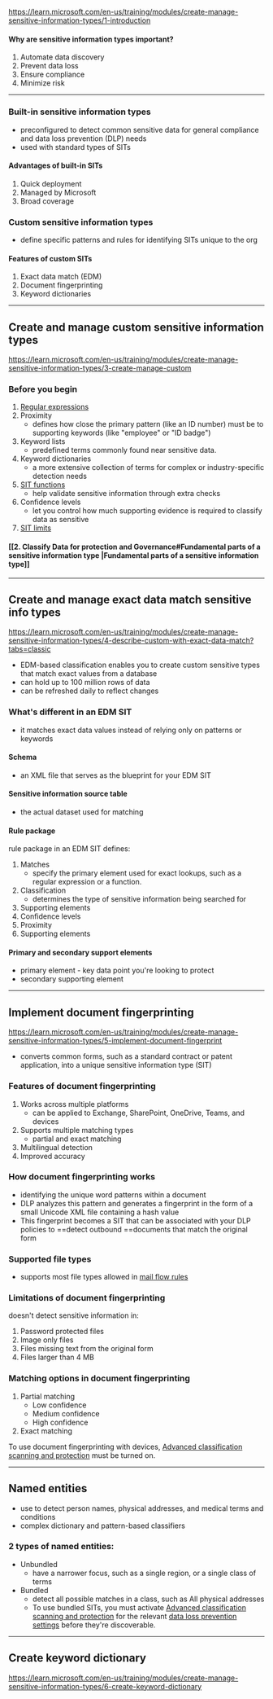 https://learn.microsoft.com/en-us/training/modules/create-manage-sensitive-information-types/1-introduction

#### Why are sensitive information types important?
1. Automate data discovery
2. Prevent data loss
3. Ensure compliance
4. Minimize risk
---
### Built-in sensitive information types
- preconfigured to detect common sensitive data for general compliance and data loss prevention (DLP) needs
- used with standard types of SITs

#### Advantages of built-in SITs
1. Quick deployment
2. Managed by Microsoft
3. Broad coverage

### Custom sensitive information types
- define specific patterns and rules for identifying SITs unique to the org

#### Features of custom SITs
1. Exact data match (EDM)
2. Document fingerprinting
3. Keyword dictionaries

----
## Create and manage custom sensitive information types
https://learn.microsoft.com/en-us/training/modules/create-manage-sensitive-information-types/3-create-manage-custom

### Before you begin
1. [Regular expressions](https://www.boost.org/doc/libs/1_68_0/libs/regex/doc/html/)
2. Proximity 
	- defines how close the primary pattern (like an ID number) must be to supporting keywords (like "employee" or "ID badge")
3. Keyword lists
	- predefined terms commonly found near sensitive data.
4. Keyword dictionaries
	- a more extensive collection of terms for complex or industry-specific detection needs
5. [SIT functions](https://learn.microsoft.com/en-us/purview/sit-functions)
	- help validate sensitive information through extra checks
6. Confidence levels
	- let you control how much supporting evidence is required to classify data as sensitive
7. [SIT limits](https://learn.microsoft.com/en-us/purview/sit-limits)

#### [[2. Classify Data for protection and Governance#Fundamental parts of a sensitive information type |Fundamental parts of a sensitive information type]]

---
## Create and manage exact data match sensitive info types
https://learn.microsoft.com/en-us/training/modules/create-manage-sensitive-information-types/4-describe-custom-with-exact-data-match?tabs=classic

- EDM-based classification enables you to create custom sensitive types that match exact values from a database
- can hold up to 100 million rows of data
- can be refreshed daily to reflect changes

### What's different in an EDM SIT
-  it matches exact data values instead of relying only on patterns or keywords

#### Schema
- an XML file that serves as the blueprint for your EDM SIT
#### Sensitive information source table
* the actual dataset used for matching
#### Rule package
rule package in an EDM SIT defines:
1. Matches 
	- specify the primary element used for exact lookups, such as a regular expression or a function.
2. Classification 
	- determines the type of sensitive information being searched for
3. Supporting elements
4. Confidence levels
5. Proximity 
6. Supporting elements

#### Primary and secondary support elements

- primary element - key data point you're looking to protect
- secondary supporting element
---
## Implement document fingerprinting
https://learn.microsoft.com/en-us/training/modules/create-manage-sensitive-information-types/5-implement-document-fingerprint

- converts common forms, such as a standard contract or patent application, into a unique sensitive information type (SIT)

### Features of document fingerprinting

1. Works across multiple platforms 
	- can be applied to Exchange, SharePoint, OneDrive, Teams, and devices
2. Supports multiple matching types
	- partial and exact matching
3. Multilingual detection
4. Improved accuracy

### How document fingerprinting works

- identifying the unique word patterns within a document
- DLP analyzes this pattern and generates a fingerprint in the form of a small Unicode XML file containing a hash value
- This fingerprint becomes a SIT that can be associated with your DLP policies to ==detect outbound ==documents that match the original form

### Supported file types
- supports most file types allowed in [mail flow rules](https://learn.microsoft.com/en-us/exchange/security-and-compliance/mail-flow-rules/inspect-message-attachments#supported-file-types-for-mail-flow-rule-content-inspection?azure-portal=true)

### Limitations of document fingerprinting

doesn't detect sensitive information in:
1. Password protected files
2. Image only files
3. Files missing text from the original form
4. Files larger than 4 MB

### Matching options in document fingerprinting

1. Partial matching
	- Low confidence
	- Medium confidence
	- High confidence
2. Exact matching

To use document fingerprinting with devices, [Advanced classification scanning and protection](https://learn.microsoft.com/en-us/purview/dlp-configure-endpoint-settings#advanced-classification-scanning-and-protection?azure-portal=true) must be turned on.

----

## Named entities

- use to detect person names, physical addresses, and medical terms and conditions
- complex dictionary and pattern-based classifiers

### 2 types of named entities:

- Unbundled
	- have a narrower focus, such as a single region, or a single class of terms
- Bundled
	- detect all possible matches in a class, such as All physical addresses
	- To use bundled SITs, you must activate [Advanced classification scanning and protection](https://learn.microsoft.com/en-us/purview/dlp-configure-endpoint-settings#advanced-classification-scanning-and-protection) for the relevant [data loss prevention settings](https://learn.microsoft.com/en-us/purview/dlp-configure-endpoint-settings) before they're discoverable.

---
## Create keyword dictionary
https://learn.microsoft.com/en-us/training/modules/create-manage-sensitive-information-types/6-create-keyword-dictionary

